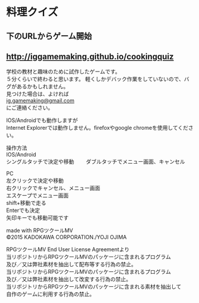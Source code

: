 # 料理クイズ  
## 下のURLからゲーム開始  
## http://iggamemaking.github.io/cookingquiz  

学校の教材と趣味のために試作したゲームです。  
５分くらいで終わると思います。
軽くしかデバック作業をしていないので、バグがあるかもしれません。  
見つけた場合は、よければ  
ig.gamemaking@gmail.com  
にご連絡ください。
 
IOS/Androidでも動作しますが  
Internet Explorerでは動作しません。firefoxやgoogle chromeを使用してください。

操作方法  
IOS/Android  
シングルタッチで決定や移動　　
ダブルタッチでメニュー画面、キャンセル

PC  
左クリックで決定や移動  
右クリックでキャンセル、メニュー画面  
エスケープでメニュー画面  
shift+移動で走る  
Enterでも決定  
矢印キーでも移動可能です

made with RPGツクールMV  
©2015 KADOKAWA CORPORATION./YOJI OJIMA

RPGツクールMV End User License Agreementより  
当リポジトリからRPGツクールMVのパッケージに含まれるプログラム  
及び／又は弊社素材を抽出して配布等する行為の禁止。  
当リポジトリからRPGツクールMVのパッケージに含まれるプログラム  
及び／又は弊社素材を抽出して改変する行為の禁止。    
当リポジトリからRPGツクールMVのパッケージに含まれる素材を抽出して  
自作のゲームに利用する行為の禁止。 

